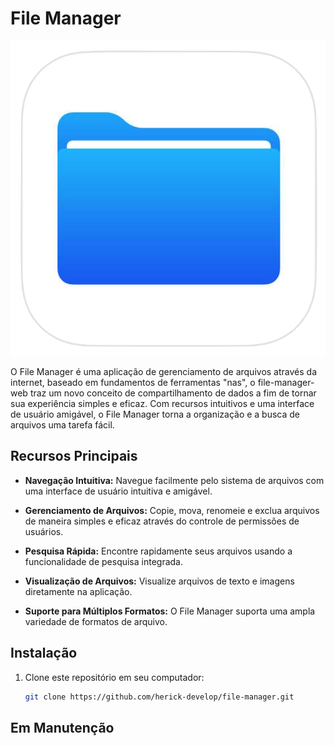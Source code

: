 # File Manager

![File Manager Logo](logo.png)

O File Manager é uma aplicação de gerenciamento de arquivos através da internet, baseado em fundamentos de ferramentas "nas", o file-manager-web traz um novo conceito de compartilhamento de dados a fim de tornar sua experiência simples e eficaz. Com recursos intuitivos e uma interface de usuário amigável, o File Manager torna a organização e a busca de arquivos uma tarefa fácil.

## Recursos Principais

- **Navegação Intuitiva:** Navegue facilmente pelo sistema de arquivos com uma interface de usuário intuitiva e amigável.

- **Gerenciamento de Arquivos:** Copie, mova, renomeie e exclua arquivos de maneira simples e eficaz através do controle de permissões de usuários.

- **Pesquisa Rápida:** Encontre rapidamente seus arquivos usando a funcionalidade de pesquisa integrada.

- **Visualização de Arquivos:** Visualize arquivos de texto e imagens diretamente na aplicação.

- **Suporte para Múltiplos Formatos:** O File Manager suporta uma ampla variedade de formatos de arquivo.

## Instalação

1. Clone este repositório em seu computador:
   ```sh
   git clone https://github.com/herick-develop/file-manager.git

## Em Manutenção
